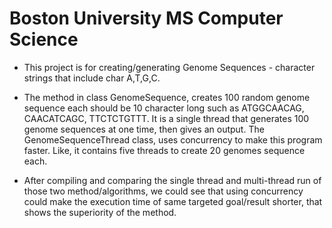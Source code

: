 # Boston University MS Computer Science 

- This project is for creating/generating Genome Sequences - character strings that include char A,T,G,C.

- The method in class GenomeSequence, creates 100 random genome sequence each should be 10 character long such as ATGGCAACAG, CAACATCAGC, TTCTCTGTTT. It is a single thread that generates 100 genome sequences at one time, then gives an output. The GenomeSequenceThread class, uses concurrency to make this program faster. Like, it contains five threads to create 20 genomes sequence each. 

- After compiling and comparing the single thread and multi-thread run of those two method/algorithms, we could see that using concurrency could make the execution time of same targeted goal/result shorter, that shows the superiority of the method. 


